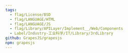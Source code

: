 ```yaml
---
tags:
  - flag/License/BSD
  - flag/LANGUAGE/HTML
  - flag/LANGUAGE/JS
  - flag/Library/APILayer/Implement__/Web/Components
  - Label/Industry-工业科学/IT/Library/3rdLibrary
github: GrapesJS/grapesjs
npm: grapesjs
---
```

